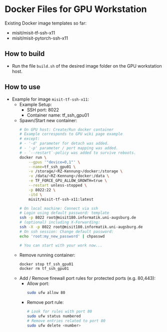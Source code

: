 # Docker Files for GPU Workstation
Existing Docker image templates so far:
 - misit/misit-tf-ssh-x11
 - misit/misit-pytorch-ssh-x11

## How to build
 - Run the file `build.sh` of the desired image folder on the GPU workstation host.

## How to use
 - Example for image `misit-tf-ssh-x11`:
   - Example Setup:
     - SSH port: 8022
     - Container name: tf_ssh_gpu01  
   - Spawn/Start new container:
     ```bash
     # On GPU host: Create/Run docker container
     # Example corresponds to GPU wiki page example
     # except:
     # - '-d' parameter for detach was added.
     # - '-p' parameter / port mapping was added.
     # - `--restart`-policy was added to survive reboots.
     docker run \
         --gpus '"device=0,1"' \
         --name=tf_ssh_gpu01 \
         -v /storage/<RZ-Kennung>/docker:/storage \
         -v /data/<RZ-Kennung>/docker:/data \
         -e TF_FORCE_GPU_ALLOW_GROWTH=true \
         --restart unless-stopped \
         -p 8022:22 \
         -itd \
         misit/misit-tf-ssh-x11:latest

     # On local machine: Connect via ssh
     # Login using default password: template
     ssh -p 8022 root@misit180.informatik.uni-augsburg.de
     # (optional) including X-Forwarding:
     ssh -X -p 8022 root@misit180.informatik.uni-augsburg.de
     # On ssh session: Change default password:
     echo 'root:my_new_password' | chpasswd

     # You can start with your work now...
     ```
   - Remove running container:  
     ```bash
     docker stop tf_ssh_gpu01
     docker rm tf_ssh_gpu01
     ```
   - Add / Remove firewall port rules for protected ports (e.g. 80,443):
     - Allow port:
       ```bash
       sudo ufw allow 80
       ```
     - Remove port rule:
       ```bash
       # Look for rules with port 80
       sudo ufw status numbered
       # Remove entries related to port 80
       sudo ufw delete <number>
       ```
